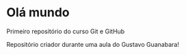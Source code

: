 # Olá mundo
 Primeiro repositório do curso Git e GitHub

Repositório criador durante uma aula do Gustavo Guanabara!